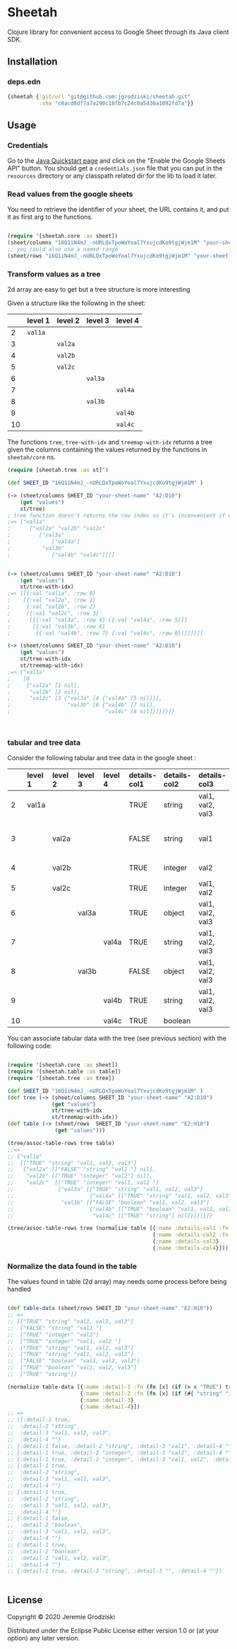 # Sheetah

Clojure library for convenient access to Google Sheet through its Java client SDK.

## Installation

### deps.edn

```clojure
{sheetah {:git/url "git@github.com:jgrodziski/sheetah.git" 
          :sha "c8acd8df7a7a290c18fb7c24c0a5d36a1092fd7a"}}
```

## Usage

### Credentials

Go to the [Java Quickstart page](https://developers.google.com/sheets/api/quickstart/java) and click on the "Enable the Google Sheets API" button.
You should get a `credentials.json` file that you can put in the `resources` directory or any classpath related dir for the lib to load it later.

### Read values from the google sheets

You need to retrieve the identifier of your sheet, the URL contains it, and put it as first arg to the functions.

```clojure

(require '[sheetah.core :as sheet])
(sheet/columns "16Q1iN4mJ_-nURLQxTpoWoYoal7YxujcdKo9tgjWjm1M" "your-sheet-name" "B2:E17" )
;; you could also use a named range
(sheet/rows "16Q1iN4mJ_-nURLQxTpoWoYoal7YxujcdKo9tgjWjm1M" "your-sheet-name" "my-named-range" )

```

### Transform values as a tree

2d array are easy to get but a tree structure is more interesting

Given a structure like the following in the sheet:

|    | level 1 | level 2 | level 3 | level 4 |
|----|---------|---------|---------|---------|
|  2 | `val1a` |         |         |         |
|  3 |         | `val2a` |         |         |
|  4 |         | `val2b` |         |         |
|  5 |         | `val2c` |         |         |
|  6 |         |         | `val3a` |         |
|  7 |         |         |         | `val4a` |
|  8 |         |         | `val3b` |         |
|  9 |         |         |         | `val4b` |
| 10 |         |         |         | `val4c` |

The functions `tree`, `tree-with-idx` and `treemap-with-idx` returns a tree given the columns containing the values returned by the functions in `sheetah/core` ns.
```clojure
(require [sheetah.tree :as st]')

(def SHEET_ID "16Q1iN4mJ_-nURLQxTpoWoYoal7YxujcdKo9tgjWjm1M" )

(-> (sheet/columns SHEET_ID "your-sheet-name" "A2:D10")
    (get "values")
    st/tree)
; tree function doesn't returns the row index so it's inconvenient if we want to retrieve data in a 2d array on the right of the tree
;=> ["val1a"
;      ["val2a" "val2b" "val2c" 
;         ["val3a" 
;             ["val4a"]
;          "val3b" 
;             ["val4b" "val4c"]]]]


(-> (sheet/columns SHEET_ID "your-sheet-name" "A2:D10")
    (get "values")
    st/tree-with-idx)
;=> [[{:val "val1a", :row 0}
;    [{:val "val2a", :row 1}
;     {:val "val2b", :row 2}
;     [{:val "val2c", :row 3}
;      [[{:val "val3a", :row 4} [{:val "val4a", :row 5}]]
;       [{:val "val3b", :row 6}
;        [{:val "val4b", :row 7} {:val "val4c", :row 8}]]]]]]]

(-> (sheet/columns SHEET_ID "your-sheet-name" "A2:D10")
    (get "values")
    st/tree-with-idx
    st/treemap-with-idx)
;=> {"val1a"
;    [0
;     {"val2a" [1 nil],
;      "val2b" [2 nil],
;      "val2c" [3 {"val3a" [4 {"val4a" [5 nil]}],
;                  "val3b" [6 {"val4b" [7 nil], 
;                              "val4c" [8 nil]}]}]}]}

    
```

### tabular and tree data

Consider the following tabular and tree data in the google sheet :

|     | level 1 | level 2 | level 3 | level 4 | details-col1 | details-col2 | details-col3     | details-col4               |
| :-- | :--     | :--     | :--     | :--     | :--          | :--          | :--              | :--                        |
|   2 | val1a   |         |         |         | TRUE         | string       | val1, val2, val3 | val1a is a super thing     |
|   3 |         | val2a   |         |         | FALSE        | string       | val1             | val2a attribute is awesome |
|   4 |         | val2b   |         |         | TRUE         | integer      | val2             | nothing to say             |
|   5 |         | val2c   |         |         | TRUE         | integer      | val1, val2       | Humm                       |
|   6 |         |         | val3a   |         | TRUE         | object       | val1, val2, val3 | Ho                         |
|   7 |         |         |         | val4a   | TRUE         | string       | val1, val2, val3 | Ha                         |
|   8 |         |         | val3b   |         | FALSE        | object       | val1, val2, val3 | Hey                        |
|   9 |         |         |         | val4b   | TRUE         | string       | val1, val2, val3 | Yo                         |
|  10 |         |         |         | val4c   | TRUE         | boolean      |                  |                            |

You can associate tabular data with the tree (see previous section) with the following code:
```clojure

(require '[sheetah.core :as sheet])
(require '[sheetah.table :as table])
(require '[sheetah.tree :as tree])

(def SHEET_ID "16Q1iN4mJ_-nURLQxTpoWoYoal7YxujcdKo9tgjWjm1M" )
(def tree (-> (sheet/columns SHEET_ID "your-sheet-name" "A2:D10")
              (get "values")
              st/tree-with-idx
              st/treemap-with-idx))
(def table (-> (sheet/rows  SHEET_ID "your-sheet-name" "E2:H10")
               (get "values")))

(tree/assoc-table-rows tree table)
;;=> 
;; {"val1a"
;;  [["TRUE" "string" "val1, val2, val3"]
;;   {"val2a" [["FALSE" "string" "val1 "] nil],
;;    "val2b" [["TRUE" "integer" "val2"] nil],
;;    "val2c"  [["TRUE" "integer" "val1, val2 "]
;;              {"val3a" [["TRUE" "string" "val1, val2, val3"]
;;                        {"val4a" [["TRUE" "string" "val1, val2, val3"] nil]}],
;;               "val3b" [["FALSE" "boolean" "val1, val2, val3"]
;;                        {"val4b" [["TRUE" "boolean" "val1, val2, val3"] nil],
;;                         "val4c" [["TRUE" "string"] nil]}]}]}]}

(tree/assoc-table-rows tree (normalize table [{:name :details-col1 :fn (fn [x] (if (= x "TRUE") true false))}
                                              {:name :details-col2 :fn (fn [x] (if (#{ "string" "integer" "object" "boolean"} x) x "string"))}
                                              {:name :details-col3}
                                              {:name :details-col4}]))

```

### Normalize the data found in the table

The values found in table (2d array) may needs some process before being handled

```clojure

(def table-data (sheet/rows SHEET_ID "your-sheet-name" "E2:H10"))
;; =>
;; [["TRUE" "string" "val1, val2, val3"]
;;  ["FALSE" "string" "val1 "]
;;  ["TRUE" "integer" "val2"]
;;  ["TRUE" "integer" "val1, val2 "]
;;  ["TRUE" "string" "val1, val2, val3"]
;;  ["TRUE" "string" "val1, val2, val3"]
;;  ["FALSE" "boolean" "val1, val2, val3"]
;;  ["TRUE" "boolean" "val1, val2, val3"]
;;  ["TRUE" "string"]]

(normalize table-data [{:name :detail-1 :fn (fn [x] (if (= x "TRUE") true false))}
                       {:name :detail-2 :fn (fn [x] (if (#{ "string" "integer" "object" "boolean"} x) x "string"))}
                       {:name :detail-3}
                       {:name :detail-4}])
;; => 
;; ({:detail-1 true,
;;  :detail-2 "string",
;;  :detail-3 "val1, val2, val3",
;;  :detail-4 ""}
;; {:detail-1 false, :detail-2 "string", :detail-3 "val1", :detail-4 ""}
;; {:detail-1 true, :detail-2 "integer", :detail-3 "val2", :detail-4 ""}
;; {:detail-1 true, :detail-2 "integer", :detail-3 "val1, val2", :detail-4 ""}
;; {:detail-1 true,
;;  :detail-2 "string",
;;  :detail-3 "val1, val2, val3",
;;  :detail-4 ""}
;; {:detail-1 true,
;;  :detail-2 "string",
;;  :detail-3 "val1, val2, val3",
;;  :detail-4 ""}
;; {:detail-1 false,
;;  :detail-2 "boolean",
;;  :detail-3 "val1, val2, val3",
;;  :detail-4 ""}
;; {:detail-1 true,
;;  :detail-2 "boolean",
;;  :detail-3 "val1, val2, val3",
;;  :detail-4 ""}
;; {:detail-1 true, :detail-2 "string", :detail-3 "", :detail-4 ""})
                                                   
```

## License

Copyright © 2020 Jeremie Grodziski

Distributed under the Eclipse Public License either version 1.0 or (at your option) any later version.
